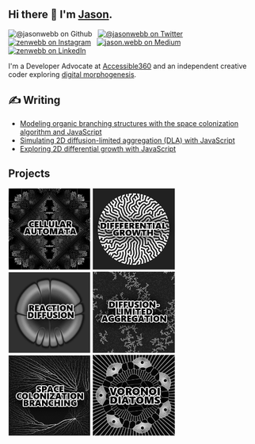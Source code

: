 ## Hi there 👋 I'm [Jason](https://jasonwebb.io).

![@jasonwebb on Github](https://img.shields.io/github/followers/jasonwebb?label=Follow&style=social) &nbsp; [![@jasonwebb on Twitter](https://img.shields.io/twitter/follow/jasonwebb?label=Follow)](https://twitter.com/intent/follow?screen_name=jasonwebb) &nbsp; [![zenwebb on Instagram](https://img.shields.io/badge/-zenwebb-C13584?logoColor=white&logo=Instagram&link=https://www.instagram.com/zenwebb)](https://www.instagram.com/zenwebb) &nbsp; [![jason.webb on Medium](https://img.shields.io/badge/-jason.webb-efefef?logo=Medium&logoColor=black&link=https://medium.com/@jason.webb)](https://medium.com/@jason.webb) &nbsp; [![zenwebb on LinkedIn](https://img.shields.io/badge/-zenwebb-blue?logo=Linkedin&logoColor=white&link=https://www.linkedin.com/in/zenwebb/)](https://www.linkedin.com/in/zenwebb)

I'm a Developer Advocate at [Accessible360](https://accessible360.com/) and an independent creative coder exploring [digital morphogenesis](https://github.com/jasonwebb/morphogenesis-resources).

## ✍ Writing

* [Modeling organic branching structures with the space colonization algorithm and JavaScript](https://medium.com/@jason.webb/space-colonization-algorithm-in-javascript-6f683b743dc5)
* [Simulating 2D diffusion-limited aggregation (DLA) with JavaScript](https://medium.com/@jason.webb/simulating-dla-in-js-f1914eb04b1d)
* [Exploring 2D differential growth with JavaScript](https://medium.com/@jason.webb/2d-differential-growth-in-js-1843fd51b0ce)

## Projects

<a href="https://github.com/jasonwebb/cellular-automata-explorer" title="Cellular automata"><img src="https://raw.githubusercontent.com/jasonwebb/jasonwebb/master/images/cellular-automata.png" alt="Cellular automata" width="33%"></a> <a href="https://github.com/jasonwebb/2d-differential-growth-experiments" title="Differential growth"><img src="https://raw.githubusercontent.com/jasonwebb/jasonwebb/master/images/differential-growth.png" alt="Differential growth" width="33%"></a> <a href="https://github.com/jasonwebb/reaction-diffusion-playground" title="Reaction-diffusion"><img src="https://raw.githubusercontent.com/jasonwebb/jasonwebb/master/images/reaction-diffusion.png" alt="Reaction-diffusion" width="33%"></a> <a href="https://github.com/jasonwebb/2d-diffusion-limited-aggregation-experiments" title="Diffusion-limited aggregation"><img src="https://raw.githubusercontent.com/jasonwebb/jasonwebb/master/images/diffusion-limited-aggregation.png" alt="Diffusion-limited aggregation" width="33%"></a> <a href="https://github.com/jasonwebb/2d-space-colonization-experiments" title="Space colonization branching"><img src="https://raw.githubusercontent.com/jasonwebb/jasonwebb/master/images/space-colonization-branching.png" alt="Space colonization branching" width="33%"></a> <a href="https://github.com/jasonwebb/2d-voronoi-experiments" title="Voronoi diatoms"><img src="https://raw.githubusercontent.com/jasonwebb/jasonwebb/master/images/voronoi-diatoms.png" alt="Voronoi diatoms" width="33%"></a>